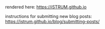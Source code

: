 rendered here: https://iSTRUM.github.io

instructions for submitting new blog posts: https://istrum.github.io/blog/submitting-posts/ 
